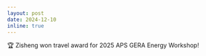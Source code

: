 ```yaml
---
layout: post
date: 2024-12-10
inline: true
---
```


:trophy: Zisheng won travel award for 2025 APS GERA Energy Workshop!
